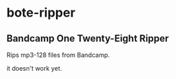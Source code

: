 # bote-ripper

## Bandcamp One Twenty-Eight Ripper

Rips mp3-128 files from Bandcamp.

it doesn't work yet.
